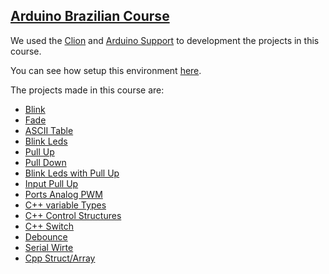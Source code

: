 ## [Arduino Brazilian Course](https://cursodearduino.net/)

We used the [Clion](https://www.jetbrains.com/pt-br/clion/) and [Arduino Support](https://plugins.jetbrains.com/plugin/11301-arduino-support) to development the projects in this course.

You can see how setup this environment [here](https://github.com/robsonoduarte/learn-arduino/tree/master/clion-arduino/example).


The projects made in this course are:

* [Blink](https://github.com/robsonoduarte/learn-arduino/tree/master/arduino-courses/arduino-brazilian-course/blink)
* [Fade](https://github.com/robsonoduarte/learn-arduino/tree/master/arduino-courses/arduino-brazilian-course/fade)
* [ASCII Table](https://github.com/robsonoduarte/learn-arduino/tree/master/arduino-courses/arduino-brazilian-course/asc2table)
* [Blink Leds](https://github.com/robsonoduarte/learn-arduino/tree/master/arduino-courses/arduino-brazilian-course/blink-leds)
* [Pull Up](https://github.com/robsonoduarte/learn-arduino/tree/master/arduino-courses/arduino-brazilian-course/pull-up)
* [Pull Down](https://github.com/robsonoduarte/learn-arduino/tree/master/arduino-courses/arduino-brazilian-course/pull-down)
* [Blink Leds with Pull Up](https://github.com/robsonoduarte/learn-arduino/tree/master/arduino-courses/arduino-brazilian-course/blink-leds-pull-up)
* [Input Pull Up](https://github.com/robsonoduarte/learn-arduino/tree/master/arduino-courses/arduino-brazilian-course/input-pull-up)
* [Ports Analog PWM](https://github.com/robsonoduarte/learn-arduino/tree/master/arduino-courses/arduino-brazilian-course/ports-analog-pwm)
* [C++ variable Types](https://github.com/robsonoduarte/learn-arduino/tree/master/arduino-courses/arduino-brazilian-course/cpp-variable-types)
* [C++ Control Structures](https://github.com/robsonoduarte/learn-arduino/tree/master/arduino-courses/arduino-brazilian-course/control-structures)
* [C++ Switch](https://github.com/robsonoduarte/learn-arduino/tree/master/arduino-courses/arduino-brazilian-course/switch)
* [Debounce](https://github.com/robsonoduarte/learn-arduino/tree/master/arduino-courses/arduino-brazilian-course/debounce)
* [Serial Wirte](https://github.com/robsonoduarte/learn-arduino/tree/master/arduino-courses/arduino-brazilian-course/serial_write)
* [Cpp Struct/Array](https://github.com/robsonoduarte/learn-arduino/tree/master/arduino-courses/arduino-brazilian-course/struct_array)



